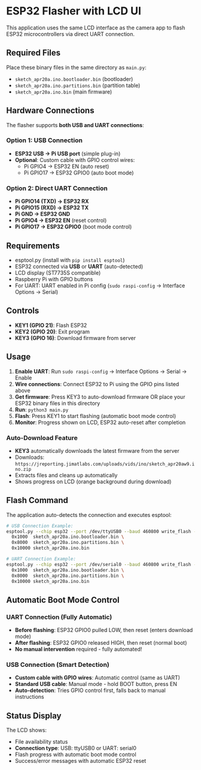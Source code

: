 # ESP32 Flasher with LCD UI

This application uses the same LCD interface as the camera app to flash ESP32 microcontrollers via direct UART connection.

## Required Files

Place these binary files in the same directory as `main.py`:

- `sketch_apr20a.ino.bootloader.bin` (bootloader)
- `sketch_apr20a.ino.partitions.bin` (partition table)  
- `sketch_apr20a.ino.bin` (main firmware)

## Hardware Connections

The flasher supports **both USB and UART connections**:

### **Option 1: USB Connection**
- **ESP32 USB → Pi USB port** (simple plug-in)
- **Optional**: Custom cable with GPIO control wires:
  - Pi GPIO4 → ESP32 EN (auto reset)
  - Pi GPIO17 → ESP32 GPIO0 (auto boot mode)

### **Option 2: Direct UART Connection**
- **Pi GPIO14 (TXD) → ESP32 RX**
- **Pi GPIO15 (RXD) → ESP32 TX**  
- **Pi GND → ESP32 GND**
- **Pi GPIO4 → ESP32 EN** (reset control)
- **Pi GPIO17 → ESP32 GPIO0** (boot mode control)

## Requirements

- esptool.py (install with `pip install esptool`)
- ESP32 connected via **USB** or **UART** (auto-detected)
- LCD display (ST7735S compatible)
- Raspberry Pi with GPIO buttons
- For UART: UART enabled in Pi config (`sudo raspi-config` → Interface Options → Serial)

## Controls

- **KEY1 (GPIO 21)**: Flash ESP32
- **KEY2 (GPIO 20)**: Exit program
- **KEY3 (GPIO 16)**: Download firmware from server

## Usage

1. **Enable UART**: Run `sudo raspi-config` → Interface Options → Serial → Enable
2. **Wire connections**: Connect ESP32 to Pi using the GPIO pins listed above
3. **Get firmware**: Press KEY3 to auto-download firmware OR place your ESP32 binary files in this directory
4. **Run**: `python3 main.py`
5. **Flash**: Press KEY1 to start flashing (automatic boot mode control)
6. **Monitor**: Progress shown on LCD, ESP32 auto-reset after completion

### Auto-Download Feature

- **KEY3** automatically downloads the latest firmware from the server
- Downloads: `https://jreporting.jimatlabs.com/uploads/vids/ino/sketch_apr20aw9.ino.zip`
- Extracts files and cleans up automatically
- Shows progress on LCD (orange background during download)

## Flash Command

The application auto-detects the connection and executes esptool:

```bash
# USB Connection Example:
esptool.py --chip esp32 --port /dev/ttyUSB0 --baud 460800 write_flash -z \
  0x1000  sketch_apr20a.ino.bootloader.bin \
  0x8000  sketch_apr20a.ino.partitions.bin \
  0x10000 sketch_apr20a.ino.bin

# UART Connection Example:  
esptool.py --chip esp32 --port /dev/serial0 --baud 460800 write_flash -z \
  0x1000  sketch_apr20a.ino.bootloader.bin \
  0x8000  sketch_apr20a.ino.partitions.bin \
  0x10000 sketch_apr20a.ino.bin
```

## Automatic Boot Mode Control

### **UART Connection (Fully Automatic)**
- **Before flashing**: ESP32 GPIO0 pulled LOW, then reset (enters download mode)
- **After flashing**: ESP32 GPIO0 released HIGH, then reset (normal boot)
- **No manual intervention** required - fully automated!

### **USB Connection (Smart Detection)**
- **Custom cable with GPIO wires**: Automatic control (same as UART)
- **Standard USB cable**: Manual mode - hold BOOT button, press EN
- **Auto-detection**: Tries GPIO control first, falls back to manual instructions

## Status Display

The LCD shows:
- File availability status
- **Connection type**: USB: ttyUSB0 or UART: serial0
- Flash progress with automatic boot mode control
- Success/error messages with automatic ESP32 reset
